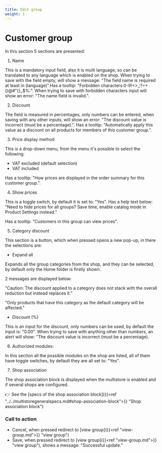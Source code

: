 ```yaml
---
title: Edit group
weight: 1
---
```


# Customer group

In this section 5 sections are presented:

1) Name

This is a mandatory input field, also it is multi language, so can be translated to any language which is enabled on the shop. When trying to save with the field empty, will show a message: "The field name is required at least in (language)".Has a tooltip: "Forbidden characters:0-9!&lt;&gt;,;?=+()@#"{}_$%:".
When trying to save with forbidden characters input will show an error: "The name field is invalid.".

2) Discount

The field is measured in percentages, only numbers can be entered, when saving with any other inputs, will show an error: "The discount value is incorrect (must be a percentage).". Has a tooltip: "Automatically apply this value as a discount on all products for members of this customer group.".

3) Price display method

This is a drop-down menu, from the menu it's possible to select the following:

 - VAT excluded (default selection)
 - VAT included

Has a tooltip: "How prices are displayed in the order summary for this customer group.".

4) Show prices

This is a toggle switch, by default it is set to: "Yes". Has a help text below: "Need to hide prices for all groups? Save time, enable catalog mode in Product Settings instead."

Has a tooltip: "Customers in this group can view prices".

5) Category discount

This section is a button, which when pressed opens a new pop-up, in there the selections are:

- Expand all

Expands all the group categories from the shop, and they can be selected, by default only the Home folder is firstly shown.

2 messages are displayed below:

"Caution: The discount applied to a category does not stack with the overall reduction but instead replaces it."

"Only products that have this category as the default category will be affected."

- Discount (%)

This is an input for the discount, only numbers can be used, by default the input is: "0.00". When trying to save with anything other than numbers, an alert will show: "The discount value is incorrect (must be a percentage).

6) Authorized modules:

In this section all the possible modules on the shop are listed, all of them have toggle switches, by default they are all set to: "Yes".

7) Shop association

The shop association block is displayed when the multistore is enabled and if several shops are configured.

👉 See the [specs of the shop association block]({{<ref "../../multistoregeneralspecs.md#shop-association-block">}} "Shop association block") 

### Call to action

- Cancel, when pressed redirect to [view group]({{<ref "view-group.md">}} "view group")
- Save, when pressed redirect to [view group]({{<ref "view-group.md">}} "view group"), shows a message: "Successful update."

